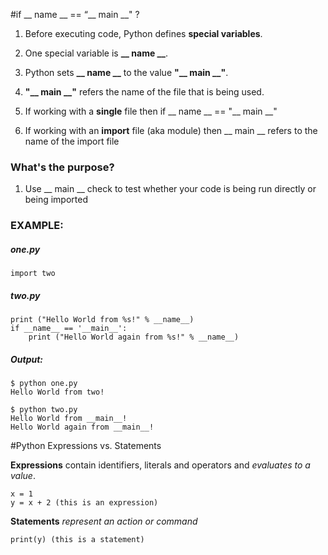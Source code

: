 #if __ name __ == “__ main __" ?

1. Before executing code, Python defines **special variables**.

2. One special variable is **__ name __**.

  1. Python sets **__ name __** to the value **"__ main __"**.

  2. **"__ main __"** refers the name of the file that is being used.

  3. If working with a **single** file then if __ name __ == "__ main __"

  4. If working with an **import** file (aka module) then __ main __ refers to the name of the import file

### What's the purpose?

1. Use __ main __ check to test whether your code is being run directly or being imported

### EXAMPLE:

##### one.py
```
import two
```

##### two.py
```
print ("Hello World from %s!" % __name__)
if __name__ == '__main__':
	print ("Hello World again from %s!" % __name__)
```

##### Output:

```
$ python one.py
Hello World from two!
```
```
$ python two.py
Hello World from __main__!
Hello World again from __main__!
```

#Python Expressions vs. Statements

**Expressions** contain identifiers, literals and operators and *evaluates to a value*.
```
x = 1
y = x + 2 (this is an expression)
```

**Statements** *represent an action or command*
```
print(y) (this is a statement)
```



